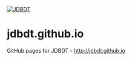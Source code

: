 [![JDBDT](https://raw.githubusercontent.com/edrdo/jdbdt/master/src/site/resources/images/jdbdt-logo.png)](http://jdbdt.github.io)

# jdbdt.github.io

GitHub pages for JDBDT - http://jdbdt.github.io
